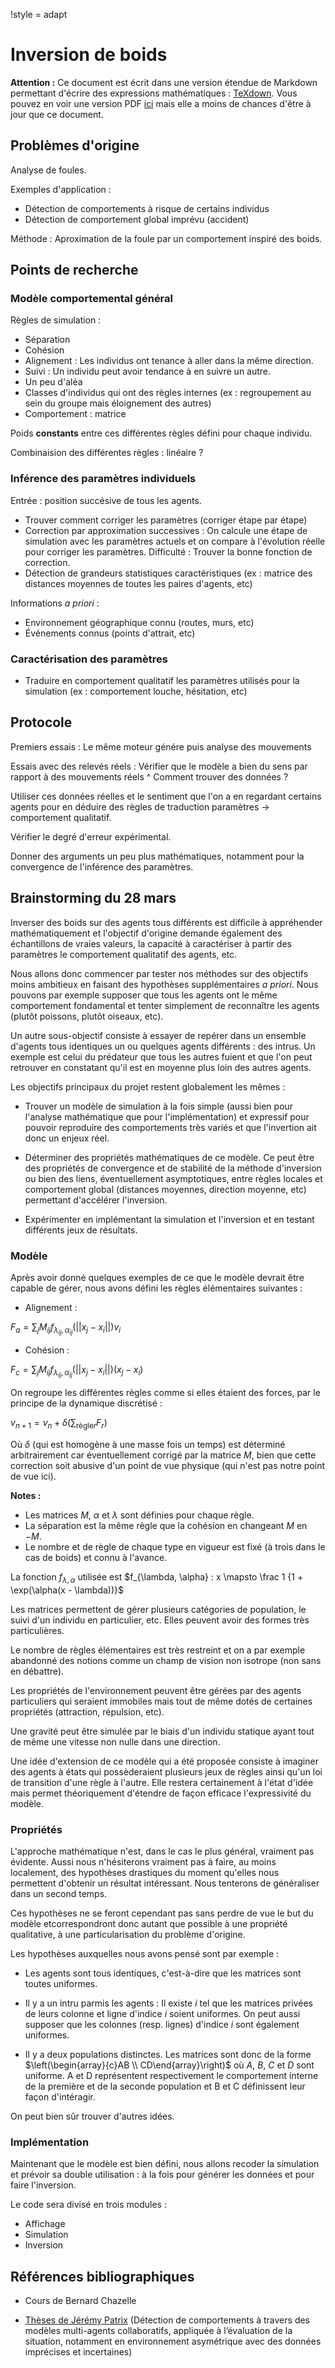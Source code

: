 !style = adapt

Inversion de boids
==================


**Attention :** Ce document est écrit dans une version étendue de Markdown permettant d'écrire des expressions mathématiques : [TeXdown](https://github.com/eliemichel/texdown). Vous pouvez en voir une version PDF [ici](www.exppad.com/public/cours/inverted_boids/README.pdf) mais elle a moins de chances d'être à jour que ce document.



Problèmes d'origine
-------------------

Analyse de foules.

Exemples d'application :

 - Détection de comportements à risque de certains individus
 - Détection de comportement global imprévu (accident)

Méthode : Aproximation de la foule par un comportement inspiré des boids.




Points de recherche
-------------------

### Modèle comportemental général

Règles de simulation :

 - Séparation
 - Cohésion
 - Alignement : Les individus ont tenance à aller dans la même direction.
 - Suivi : Un individu peut avoir tendance à en suivre un autre.
 - Un peu d'aléa
 - Classes d'individus qui ont des règles internes (ex : regroupement au sein du groupe mais éloignement des autres)
 - Comportement : matrice

Poids **constants** entre ces différentes règles défini pour chaque individu.

Combinaision des différentes règles : linéaire ?

### Inférence des paramètres individuels

Entrée : position succésive de tous les agents.

 - Trouver comment corriger les paramètres (corriger étape par étape)
 - Correction par approximation successives : On calcule une étape de simulation avec les paramètres actuels et on compare à l'évolution réelle pour corriger les paramètres. Difficulté : Trouver la bonne fonction de correction. 
 - Détection de grandeurs statistiques caractéristiques (ex : matrice des distances moyennes de toutes les paires d'agents, etc)

Informations *a priori* :

 - Environnement géographique connu (routes, murs, etc)
 - Événements connus (points d'attrait, etc)

### Caractérisation des paramètres

 - Traduire en comportement qualitatif les paramètres utilisés pour la simulation (ex : comportement louche, hésitation, etc)





Protocole
---------

Premiers essais : Le même moteur génére puis analyse des mouvements

Essais avec des relevés réels : Vérifier que le modèle a bien du sens par rapport à des mouvements réels
^ Comment trouver des données ?

Utiliser ces données réelles et le sentiment que l'on a en regardant certains agents pour en déduire des règles de traduction paramètres -> comportement qualitatif.

Vérifier le degré d'erreur expérimental.

Donner des arguments un peu plus mathématiques, notamment pour la convergence de l'inférence des paramètres.


Brainstorming du 28 mars
------------------------

Inverser des boids sur des agents tous différents est difficile à appréhender mathématiquement et l'objectif d'origine demande également des échantillons de vraies valeurs, la capacité à caractériser à partir des paramètres le comportement qualitatif des agents, etc.

Nous allons donc commencer par tester nos méthodes sur des objectifs moins ambitieux en faisant des hypothèses supplémentaires *a priori*. Nous pouvons par exemple supposer que tous les agents ont le même comportement fondamental et tenter simplement de reconnaître les agents (plutôt poissons, plutôt oiseaux, etc).

Un autre sous-objectif consiste à essayer de repérer dans un ensemble d'agents tous identiques un ou quelques agents différents : des intrus. Un exemple est celui du prédateur que tous les autres fuient et que l'on peut retrouver en constatant qu'il est en moyenne plus loin des autres agents.

Les objectifs principaux du projet restent globalement les mêmes :

 - Trouver un modèle de simulation à la fois simple (aussi bien pour l'analyse mathématique que pour l'implémentation) et expressif pour pouvoir reproduire des comportements très variés et que l'invertion ait donc un enjeux réel.

 - Déterminer des propriétés mathématiques de ce modèle. Ce peut être des propriétés de convergence et de stabilité de la méthode d'inversion ou bien des liens, éventuellement asymptotiques, entre règles locales et comportement global (distances moyennes, direction moyenne, etc) permettant d'accélérer l'inversion.

 - Expérimenter en implémentant la simulation et l'inversion et en testant différents jeux de résultats.

### Modèle

Après avoir donné quelques exemples de ce que le modèle devrait être capable de gérer, nous avons défini les règles élémentaires suivantes :

 - Alignement :

$F_a = \displaystyle\sum_jM_{ij}f_{\lambda_{ij}, \alpha_{ij}}(||x_j - x_i||)v_i$

 - Cohésion :

$F_c = \displaystyle\sum_jM_{ij}f_{\lambda_{ij}, \alpha_{ij}}(||x_j - x_i||)(x_j - x_i)$


On regroupe les différentes règles comme si elles étaient des forces, par le principe de la dynamique discrétisé :

$v_{n+1} = v_n + \delta (\displaystyle\sum_{\text{règle} r}F_r)$

Où $\delta$ (qui est homogène à une masse fois un temps) est déterminé arbitrairement car éventuellement corrigé par la matrice $M$, bien que cette correction soit abusive d'un point de vue physique (qui n'est pas notre point de vue ici).

**Notes :**

 - Les matrices $M$, $\alpha$ et $\lambda$ sont définies pour chaque règle.
 - La séparation est la même règle que la cohésion en changeant $M$ en $-M$.
 - Le nombre et de règle de chaque type en vigueur est fixé (à trois dans le cas de boids) et connu à l'avance.

La fonction $f_{\lambda, \alpha}$ utilisée est $f_{\lambda, \alpha} : x \mapsto \frac 1 {1 + \exp(\alpha(x - \lambda))}$

Les matrices permettent de gérer plusieurs catégories de population, le suivi d'un individu en particulier, etc. Elles peuvent avoir des formes très particulières.

Le nombre de règles élémentaires est très restreint et on a par exemple abandonné des notions comme un champ de vision non isotrope (non sans en débattre).

Les propriétés de l'environnement peuvent être gérées par des agents particuliers qui seraient immobiles mais tout de même dotés de certaines propriétés (attraction, répulsion, etc).

Une gravité peut être simulée par le biais d'un individu statique ayant tout de même une vitesse non nulle dans une direction.

Une idée d'extension de ce modèle qui a été proposée consiste à imaginer des agents à états qui possèderaient plusieurs jeux de règles ainsi qu'un loi de transition d'une règle à l'autre. Elle restera certainement à l'état d'idée mais permet théoriquement d'étendre de façon efficace l'expressivité du modèle.

### Propriétés

L'approche mathématique n'est, dans le cas le plus général, vraiment pas évidente. Aussi nous n'hésiterons vraiment pas à faire, au moins localement, des hypothèses drastiques du moment qu'elles nous permettent d'obtenir un résultat intéressant. Nous tenterons de généraliser dans un second temps.

Ces hypothèses ne se feront cependant pas sans perdre de vue le but du modèle etcorrespondront donc autant que possible à une propriété qualitative, à une particularisation du problème d'origine.

Les hypothèses auxquelles nous avons pensé sont par exemple :

 - Les agents sont tous identiques, c'est-à-dire que les matrices sont toutes uniformes.

 - Il y a un intru parmis les agents : Il existe $i$ tel que les matrices privées de leurs colonne et ligne d'indice $i$ soient uniformes. On peut aussi supposer que les colonnes (resp. lignes) d'indice $i$ sont également uniformes.

 - Il y a deux populations distinctes. Les matrices sont donc de la forme $\left(\begin{array}{c}AB \\ CD\end{array}\right)$ où $A$, $B$, $C$ et $D$ sont uniforme. A et D représentent respectivement le comportement interne de la première et de la seconde population et B et C définissent leur façon d'intéragir.

On peut bien sûr trouver d'autres idées.

### Implémentation

Maintenant que le modèle est bien défini, nous allons recoder la simulation et prévoir sa double utilisation : à la fois pour générer les données et pour faire l'inversion.

Le code sera divisé en trois modules :

 - Affichage
 - Simulation
 - Inversion





Références bibliographiques
---------------------------

 - Cours de Bernard Chazelle

 - [Thèses de Jérémy Patrix](http://exppad.com/public/cours/these.pdf) (Détection de comportements à travers des modèles multi-agents
collaboratifs, appliquée à l’évaluation de la situation, notamment en
environnement asymétrique avec des données imprécises et incertaines)






